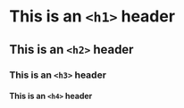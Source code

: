 # This is an `<h1>` header
## This is an `<h2>` header
### This is an `<h3>` header
#### This is an `<h4>` header
